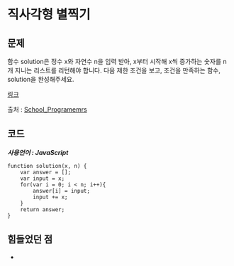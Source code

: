# 직사각형 별찍기

## 문제

함수 solution은 정수 x와 자연수 n을 입력 받아, x부터 시작해 x씩 증가하는 숫자를 n개 지니는 리스트를 리턴해야 합니다. 다음 제한 조건을 보고, 조건을 만족하는 함수, solution을 완성해주세요.

[링크](https://school.programmers.co.kr/learn/courses/30/lessons/12954)

출처 : [School_Programemrs](https://school.programmers.co.kr/)

## 코드

**_사용언어 : JavaScript_**

```
function solution(x, n) {
    var answer = [];
    var input = x;
    for(var i = 0; i < n; i++){
        answer[i] = input;
        input += x;
    }
    return answer;
}
```

## 힘들었던 점

-
